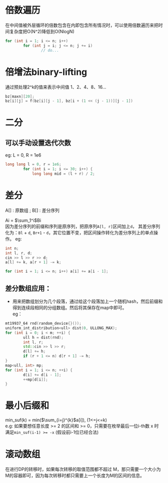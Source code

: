 # 倍数遍历
在中间值被外层循环的倍数包含在内即包含所有情况时，可以使用倍数遍历来把时间复杂度把O(N^2)降低到O(NlogN)
```c++
for (int i = 1; i <= n; i++)
        for (int j = i; j <= n; j += i) 
                // do...
```


# 倍增法binary-lifting
通过预处理2^k的值来表示中间值
1、2、4、8、16...
``` c++
bz[maxn][20];
bz[i][j] = f(bz[i][j - 1], bz[i + (1 << (j - 1))][j - 1])
```


# 二分
## 可以手动设置迭代次数
eg: L = 0, R = 1e6
``` c++
long long l = 0, r = 1e6;
        for (int i = 1; i <= 30; i++) {
            long long mid = (l + r) / 2;
```


# 差分
A[] : 原数组 ; B[] : 差分序列 

Ai = $\sum_1^i$Bi  
因为差分序列的前缀和序列是原序列，把原序列`A[l, r]`区间加上`d`，
其差分序列化为：`Bl` + `d`, `Br+1` - `d`，其它位置不变，把区间操作转化为差分序列上的单点操作。
eg:
``` c++
int n;
int l, r, d;
cin >> l >> r >> d;
a[l] += k, a[r + 1] -= k;

for (int i = 1; i <= n; i++) a[i] += a[i - 1];
```
## 差分数组应用：
* 用来把数组划分为几个段落，通过给这个段落加上一个随机hash，然后前缀和得到连续段相同的分组数组。然后将其保存在map中即可。  
eg：
``` c++
mt19937_64 rnd(random_device{}());
uniform_int_distribution<ull> dist(0, ULLONG_MAX);
for (int i = 0; i < m; ++i) {
        ull h = dist(rnd);
        int l, r;
        std::cin >> l >> r;
        d[l] += h;
        if (r + 1 <= n) d[r + 1] -= h;
}
map<ull, int> mp;
for (int i = 1; i <= n; ++i) {
        d[i] += d[i - 1];
        ++mp[d[i]];
}
```

# 最小后缀和
min_suf(k) = min($\sum_{i=j}^{k}$a[i]), (1<=j<=k)  
e.g: 如果要想任意长度 >= 2 的区间和 >= 0，只需要在枚举最后一位i-th数 x 时满足`min_suf(i-1) >= -x` (假设前i-1位已经合法)
 

# 滚动数组
在进行DP的转移时，如果每次转移的取值范围都不超过 M，那只需要一个大小为M的容器即可，因为每次转移时都只需要上一个长度为M的区间的信息。